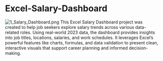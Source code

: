 # Excel-Salary-Dashboard
![1_Salary_Dashboard.png](/0_Resources/Images/1_Salary_Dashboard_Final_Dashboard.gif)
This Excel Salary Dashboard project was created to help job seekers explore salary trends across various data-related roles. Using real-world 2023 data, the dashboard provides insights into job titles, locations, salaries, and work schedules. It leverages Excel’s powerful features like charts, formulas, and data validation to present clean, interactive visuals that support career planning and informed decision-making.
